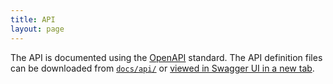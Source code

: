 ```yaml
---
title: API
layout: page
---
```


The API is documented using the [OpenAPI] standard. The API definition files can be downloaded 
from [`docs/api/`](https://github.com/DANS-KNAW/easy-auth-info/tree/master/docs/api) or
<a href="api.html" target="__blank">viewed in Swagger UI in a new tab</a>.

[OpenAPI]: https://github.com/OAI/OpenAPI-Specification/blob/master/versions/3.0.0.md
